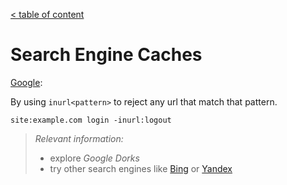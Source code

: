 [< table of content](../../../TABLE_OF_CONTENT.md)

# Search Engine Caches

[Google](https://google.com):

By using `inurl<pattern>` to reject any url that match that pattern.

```
site:example.com login -inurl:logout
```

> _Relevant information:_
>
> - explore _Google Dorks_
> - try other search engines like [Bing](https://bing.com) or [Yandex](https://yandex.com)
